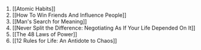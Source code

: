 1. [[Atomic Habits]]
2. [[How To Win Friends And Influence People]]
3. [[Man's Search for Meaning]]
4. [[Never Split the Difference: Negotiating As If Your Life Depended On It]]
5. [[The 48 Laws of Power]]
6. [[12 Rules for Life: An Antidote to Chaos]]

